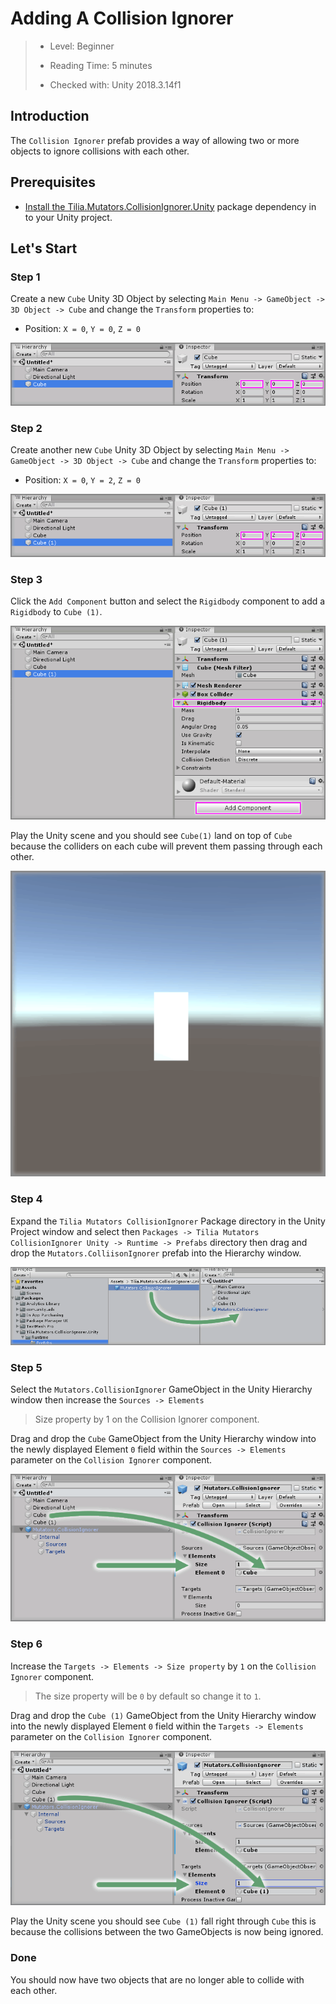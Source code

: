 # Adding A Collision Ignorer

> * Level: Beginner
>
> * Reading Time: 5 minutes
>
> * Checked with: Unity 2018.3.14f1

## Introduction

The `Collision Ignorer` prefab provides a way of allowing two or more objects to ignore collisions with each other.

## Prerequisites

* [Install the Tilia.Mutators.CollisionIgnorer.Unity] package dependency in to your Unity project.

## Let's Start

### Step 1

Create a new `Cube` Unity 3D Object by selecting `Main Menu -> GameObject -> 3D Object -> Cube` and change the `Transform` properties to:

* Position: `X = 0`, `Y = 0`, `Z = 0`

![Adding A Cube](assets/images/AddingACube.png)

### Step 2

Create another new `Cube` Unity 3D Object by selecting `Main Menu -> GameObject -> 3D Object -> Cube` and change the `Transform` properties to:

* Position: `X = 0`, `Y = 2`, `Z = 0`

![Adding The Second Cube](assets/images/AddingTheSecondCube.png)

### Step 3

Click the `Add Component` button and select the `Rigidbody` component to add a `Rigidbody` to `Cube (1)`. 

![Adding A Rigidbody](assets/images/AddingARigidbody.png)

Play the Unity scene and you should see `Cube(1)` land on top of `Cube` because the colliders on each cube will prevent them passing through each other.

![Playing The Unity Scene With The Rigidbody](assets/images/PlayingTheUnitySceneWithTheRigidbody.png)

### Step 4

Expand the `Tilia Mutators CollisionIgnorer` Package directory in the Unity Project window and select then `Packages -> Tilia Mutators CollisionIgnorer Unity -> Runtime -> Prefabs` directory then drag and drop the `Mutators.ColliisonIgnorer` prefab into the Hierarchy window.

![Drag And Drop Collision Ignorer Into Hierachy](assets/images/DragAndDropCollisionIgnorerIntoHierachy.png)

### Step 5

Select the `Mutators.CollisionIgnorer` GameObject in the Unity Hierarchy window then increase the `Sources -> Elements` 

> Size property by 1 on the Collision Ignorer component.

Drag and drop the `Cube` GameObject from the Unity Hierarchy window into the newly displayed Element `0` field within the `Sources -> Elements` parameter on the `Collision Ignorer` component.

![Drag And Drop Cube Into Element](assets/images/DragAndDropCubeIntoElement.png)

### Step 6

Increase the `Targets -> Elements -> Size property` by `1` on the `Collision Ignorer` component.

> The size property will be `0` by default so change it to `1`.

Drag and drop the `Cube (1)` GameObject from the Unity Hierarchy window into the newly displayed Element `0` field within the `Targets -> Elements` parameter on the `Collision Ignorer` component.

![Drag And Drop Second Cube Into Element](assets/images/DragAndDropSecondCubeIntoElement.png)

Play the Unity scene you should see `Cube (1)` fall right through `Cube` this is because the collisions between the two GameObjects is now being ignored.

### Done 

You should now have two objects that are no longer able to collide with each other.

[Install the Tilia.Mutators.CollisionIgnorer.Unity]: ../Installation/README.md